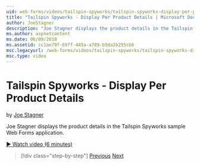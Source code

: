 ```yaml
---
uid: web-forms/videos/tailspin-spyworks/tailspin-spyworks-display-per-product-details
title: "Tailspin Spyworks - Display Per Product Details | Microsoft Docs"
author: JoeStagner
description: "Joe Stagner displays the product details in the Tailspin Spyworks sample Web Forms application."
ms.author: aspnetcontent
ms.date: 06/09/2010
ms.assetid: cc1ae79f-69ff-445a-a789-b5da2b255cb6
msc.legacyurl: /web-forms/videos/tailspin-spyworks/tailspin-spyworks-display-per-product-details
msc.type: video
---
```

Tailspin Spyworks - Display Per Product Details
====================
by [Joe Stagner](https://github.com/JoeStagner)

Joe Stagner displays the product details in the Tailspin Spyworks sample Web Forms application.

[&#9654; Watch video (6 minutes)](https://channel9.msdn.com/Blogs/ASP-NET-Site-Videos/tailspin-spyworks-display-per-product-details)

> [!div class="step-by-step"]
> [Previous](tailspin-spyworks-display-the-product-list.md)
> [Next](tailspin-spyworks-adding-items-to-the-shopping-cart.md)
